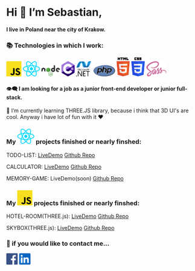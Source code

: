 <h1> Hi 👋 I’m Sebastian,</h1>
<h4>I live in Poland near the city of Krakow.</h4>
<h3> 📚 Technologies in which I work: </h3>
<p>
  <img src="javascript.svg" height="40px" width="auto"/>
  <img src="react.svg" height="40px" width="auto"/>
  <img src="nodejs.svg" height="30px" width="auto"/>
  <img src="c-sharp.svg" height="40px" width="auto"/>
  <img src="dotnet.svg" height="40px" width="auto"/>
  <img src="php.svg" height="30px" width="auto"/>
  <img src="html-5.svg" height="50px" width="auto"/>
  <img src="css-3.svg" height="50px" width="auto"/>
  <img src="sass.svg" height="40px" width="auto"/>
</p>
<h4>👁‍🗨 I am looking for a job as a junior front-end developer or junior full-stack.</h4>
<p>🌱 I’m currently learning THREE.JS library, because i think that 3D UI's are cool. Anyway i have lot of fun with it ❤️</p>
<h3>My <img src="react.svg" height="40px" width="auto"/> projects finished or nearly finshed: </h3>
<p>TODO-LIST: <a href="https://sebmiet.github.io/todo-list-react/">LiveDemo</a> <a href="https://github.com/sebmiet/todo-list-react/">Github Repo</a> </p>
<p>CALCULATOR: <a href="https://sebmiet.github.io/calculator-react/">LiveDemo</a> <a href="https://sebmiet.github.io/calculator-react/">Github Repo</a> </p>
<p>MEMORY-GAME: LiveDemo(soon) <a href="https://sebmiet.github.io/calculator-react/">Github Repo</a> </p>

<h3>My <img src="javascript.svg" height="40px" width="auto"/> projects finished or nearly finshed: </h3>
<p>HOTEL-ROOM(THREE.js): <a href="https://sebmiet.github.io/skybox-room/">LiveDemo</a> <a href="https://sebmiet.github.io/skybox-room/">Github Repo</a> </p>
<p>SKYBOX(THREE.js): <a href="https://sebmiet.github.io/skybox/">LiveDemo</a> <a href="https://sebmiet.github.io/skybox/">Github Repo</a> </p>

<h3>📧 if you would like to contact me...</h3>
<p>
<a href="https://www.facebook.com/sebastian.mietka"><img src="facebook.svg" height="30px" width="auto"/></a>
<a href="https://linkedin.com/in/sebastian-miętka-925812151"><img src="linkedin-icon.svg" height="30px" width="auto"/></a>
</p>
<!---
sebmiet/sebmiet is a ✨ special ✨ repository because its `README.md` (this file) appears on your GitHub profile.
You can click the Preview link to take a look at your changes.
--->
